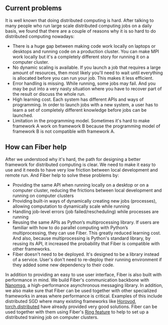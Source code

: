 ## Current problems

It is well known that doing distributed computing is hard. After talking to many people who run large scale distributed computing jobs on a daily basis, we found that there are a couple of reasons  why it is so hard to do distributed computing nowadays:

* There is a huge gap between making code work locally on laptops or desktops and running code on a production cluster. You can make MPI work locally but it's a completely different story for running it on a computer cluster.
* No dynamic scaling is available. If you launch a job that requires a large amount of resources, then most likely you'll need to wait until everything is allocated before you can run your job. This makes it less efficient.
* Error handling is missing. While running, some jobs may fail. And you may be put into a very nasty situation where you have to recover part of the result or discuss the whole run.
* High learning cost. Each system has different APIs and ways of programming. In order to launch jobs with a new system, a user has to learn a set of completely different knowledge before jobs can be launched.
* Limitation in the programming model. Sometimes it's hard to make framework A work on framework B because the programming model of framework B is not compatible with framework A.

## How can Fiber help

After we understood why it's hard, the path for designing a better framework for distributed computing is clear. We need to make it easy to use and it needs to have very low friction between local development and remote run. And Fiber help to solve these problems by:

* Providing the same API when running locally on a desktop or on a computer cluster, reducing the frictions between local development and running on computer clusters
* Providing built-in ways of dynamically creating new jobs (processes), allowing computation to dynamically scale while running
* Handling job-level errors (job failed/rescheduling)  while processes are running
* Reusing the same APIs as Python’s multiprocessing library. If users are familiar with how to do parallel computing with Python’s multiprocessing, they can use Fiber. This greatly reduced learning cost. And also, because multiprocessing is Python's standard library, by reusing its API, it increased the probability that Fiber is compatible with other frameworks.
* Fiber doesn't need to be deployed. It's designed to be a library instead of a service. User's don't need to re-deploy their running environment if they added some new dependency to their code.

In addition to providing an easy to use user interface, Fiber is also built with performance in mind. We build Fiber's communication backbone with [Nanomsg](https://nanomsg.org/), a high-performance asynchronous messaging library. In addition, we also make sure that Fiber can be used together with other specialized frameworks in areas where performance is critical. Examples of this include distributed SGD where many existing frameworks like [Horovod](https://github.com/horovod/horovod), [torch.distributed](https://pytorch.org/docs/stable/distributed.html) have already provided very good solutions. Fiber can be used together with them using Fiber's [Ring feature](/experimental/ring/) to help to set up a distributed training job on computer clusters.
